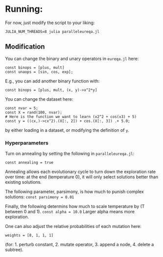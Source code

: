 # Running:

For now, just modify the script to your liking:

`JULIA_NUM_THREADS=8 julia paralleleureqa.jl`

## Modification

You can change the binary and unary operators in `eureqa.jl` here:
```
const binops = [plus, mult]
const unaops = [sin, cos, exp];
```
E.g., you can add another binary function with:
```
const binops = [plus, mult, (x, y)->x^2*y]
```

You can change the dataset here:
```
const nvar = 5;
const X = rand(100, nvar);
# Here is the function we want to learn (x2^2 + cos(x3) + 5)
const y = ((cx,)->cx^2).(X[:, 2]) + cos.(X[:, 3]) .+ 5.0;
```
by either loading in a dataset, or modifying the definition of `y`.

### Hyperparameters

Turn on annealing by setting the following in `paralleleureqa.jl`:

`const annealing = true`

Annealing allows each evolutionary cycle to turn down the exploration
rate over time: at the end (temperature 0), it will only select solutions
better than existing solutions.

The following parameter, parsimony, is how much to punish complex solutions:
`
const parsimony = 0.01
`

Finally, the following
determins how much to scale temperature by (T between 0 and 1).
`
const alpha = 10.0
`
Larger alpha means more exploration.

One can also adjust the relative probabilities of each mutation here:
```
weights = [8, 1, 1, 1]
```
(for: 1. perturb constant, 2. mutate operator,
3. append a node, 4. delete a subtree).

